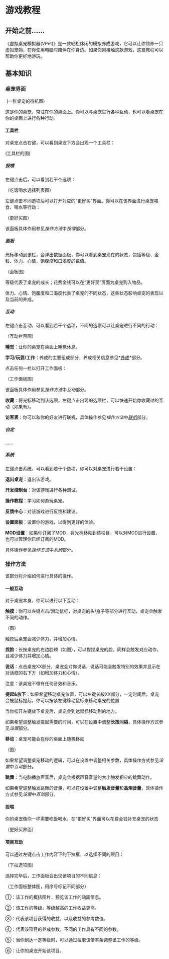 # 游戏教程



## 开始之前……

​		《虚拟桌宠模拟器(VPet)》是一款轻松休闲的模拟养成游戏，它可以让你领养一只虚拟宠物，在你使用电脑时陪伴在你身边。如果你刚接触这款游戏，这篇教程可以帮助你更好地游玩。



## 基本知识



### 桌宠界面

​		(一张桌宠的待机图)

这是你的桌宠，常驻在你的桌面上。你可以与桌宠进行各种互动，也可以看桌宠在你的桌面上进行各种行动。



#### 工具栏

对桌宠点击右键，可以看到桌宠下方会出现一个工具栏：

(工具栏的图)



##### 投喂

左键点击后，可以看到若干个选项：

（吃饭喝水选择列表图）

左键点击不同选项后可以打开对应的“更好买”界面。你可以在该界面进行桌宠喂食、喝水等行动：

（更好买图）

该面板具体作用参见*操作方法*中*投喂*部分。



##### 面板

光标移动到该栏，会弹出数据面板，你可以看到桌宠现在的状态，包括等级、金钱、体力、心情、饱腹度和口渴度的数值。

（面板图）

等级代表了桌宠的成长；花费金钱可以在“更好买”页面为桌宠购入物品。

体力、心情、饱腹度和口渴度代表了桌宠的不同状态，这些状态影响桌宠的表现以及当前的养成。



##### 互动

左键点击互动，可以看到若干个选项，不同的选项可以让桌宠进行不同的行动：

（互动栏目图）

**睡觉**：让你的桌宠在桌面上睡觉休息。

**学习/玩耍/工作**：养成的主要组成部分，养成相关信息参见*<u>养成</u>*部分。

点击任何一栏以打开工作面板：

（工作面板图）

该面板具体作用参见*操作方法*中*互动*部分。

**收藏**：将光标移动到该选项，左键点击出现的选项栏，可以快速开始你收藏过的互动（如果有）。

**访客表**：你可以和你的好友进行联机，具体操作参见*操作方法*中<u>*联机*</u>部分。



##### 自定

……



##### 系统

左键点击系统，可以看到若干个选项，你可以对桌宠进行若干设置：

**退出桌宠**：退出该游戏。

**开发控制台**：对该游戏进行各种调试。

**操作教程**：学习如何游玩桌宠。

**反馈中心**：对该游戏进行反馈和建议。

**设置面板**：设置你的游戏，以得到更好的体验。

**MOD设置**：如果你订阅了MOD，将光标移动到该栏目，可以对MOD进行设置，也可以管理你已经订阅的MOD。

具体操作参见*操作方法*中*系统*部分。



### 操作方法

该部分将介绍如何进行具体的操作。



#### 一般互动

对于桌宠本身，你可以进行以下互动：

**触摸**：你可以左键点击/滑动鼠标，对桌宠的头/身子等部分进行互动，桌宠会触发不同的动作。

（图）

触摸后桌宠会减少体力，并增加心情。



**捏脸**：长按桌宠的右边脸颊（如图），可以捏捏桌宠的脸，同样会触发对应动作，且减少体力并增加心情。



**说话**：点击桌宠XX部分，桌宠会对你说话，说话可能会触发特别的效果并显示在对话框的右下方（如增加体力和心情）。

注意：该桌宠不带有任何音效和音乐。



**提起&放下**：如果希望移动桌宠位置，可以左键长按XX部分，一定时间后，桌宠会被鼠标提起，你可以按紧左键移动鼠标来移动桌宠的位置

当你松开左键放下桌宠后，桌宠会到达鼠标移动到的地方。

如果希望调整触发提起需要的时间，可以在设置中调整**长按间隔**，具体操作方式参见*设置*部分。



**移动**：桌宠可能会在你的桌面上随机移动

（图）

如果希望调整桌宠移动的逻辑，可以在设置中调整相关参数，具体操作方式参见*设置*中*互动*部分。



**跳舞**：当电脑播放声音后，桌宠会根据声音音量的大小触发相应的跳舞动作。

如果希望调整触发跳舞的音量，可以在设置中调整**触发音量**和**高潮音量**，具体操作方式参见*设置*中*互动*部分。







#### 投喂

你的桌宠像你一样需要吃饭喝水，在“更好买”界面可以花费金钱补充桌宠的状态

（更好买界面）



#### 项目互动

可以通过左键点击工作内容下的下拉框，以选择不同的项目：

（下拉选项图）

选择完毕后，工作面板会出现该项目的不同信息：

（工作面板整体图，用序号标记不同部分）

①：该工作的概括图片，预览该工作的动画信息。

②：该工作的等级，等级越高的工作收益更高。

③：代表该项目获得的收益，以及收益的参考数值。

④：代表该项目的养成参数，不同的工作具有不同的参数。

⑤：当你到达一定等级时，可以通过拉取该倍率条调整该工作的等级。

⑥：让你的桌宠开始该项目。